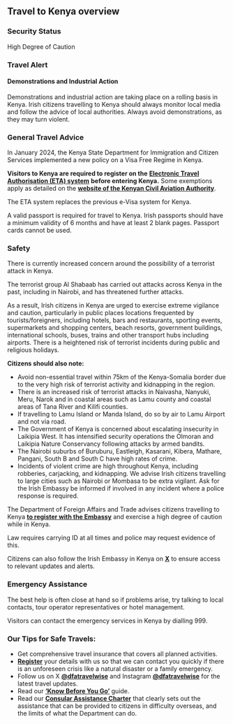 ## Travel to Kenya overview

### **Security Status**

High Degree of Caution

### **Travel Alert**

#### **Demonstrations and Industrial Action**

Demonstrations and industrial action are taking place on a rolling basis in Kenya. Irish citizens travelling to Kenya should always monitor local media and follow the advice of local authorities. Always avoid demonstrations, as they may turn violent.

### **General Travel Advice**

In January 2024, the Kenya State Department for Immigration and Citizen Services implemented a new policy on a Visa Free Regime in Kenya.

**Visitors to Kenya are required to register on the** [**Electronic Travel Authorisation (ETA) system**](https://www.etakenya.go.ke/en) **before entering Kenya.** Some exemptions apply as detailed on the [**website of the Kenyan Civil Aviation Authority**](https://www.kcaa.or.ke/sites/default/files/publication/visa_free_regime_in_kenya.pdf).

The ETA system replaces the previous e-Visa system for Kenya.

A valid passport is required for travel to Kenya. Irish passports should have a minimum validity of 6 months and have at least 2 blank pages. Passport cards cannot be used.

### **Safety**

There is currently increased concern around the possibility of a terrorist attack in Kenya.

The terrorist group Al Shabaab has carried out attacks across Kenya in the past, including in Nairobi, and has threatened further attacks.

As a result, Irish citizens in Kenya are urged to exercise extreme vigilance and caution, particularly in public places locations frequented by tourists/foreigners, including hotels, bars and restaurants, sporting events, supermarkets and shopping centers, beach resorts, government buildings, international schools, buses, trains and other transport hubs including airports. There is a heightened risk of terrorist incidents during public and religious holidays.

**Citizens should also note:**

* Avoid non-essential travel within 75km of the Kenya-Somalia border due to the very high risk of terrorist activity and kidnapping in the region.
* There is an increased risk of terrorist attacks in Naivasha, Nanyuki, Meru, Narok and in coastal areas such as Lamu county and coastal areas of Tana River and Kilifi counties.
* If travelling to Lamu Island or Manda Island, do so by air to Lamu Airport and not via road.
* The Government of Kenya is concerned about escalating insecurity in Laikipia West. It has intensified security operations the Olmoran and Laikipia Nature Conservancy following attacks by armed bandits.
* The Nairobi suburbs of Buruburu, Eastleigh, Kasarani, Kibera, Mathare, Pangani, South B and South C have high rates of crime.
* Incidents of violent crime are high throughout Kenya, including robberies, carjacking, and kidnapping. We advise Irish citizens travelling to large cities such as Nairobi or Mombasa to be extra vigilant. Ask for the Irish Embassy be informed if involved in any incident where a police response is required.

The Department of Foreign Affairs and Trade advises citizens travelling to Kenya [**to register with the Embassy**](/en/dfa/overseas-travel/citizens-registration/) and exercise a high degree of caution while in Kenya.

Law requires carrying ID at all times and police may request evidence of this.

Citizens can also follow the Irish Embassy in Kenya on [**X**](https://twitter.com/IrlEmbKenya) to ensure access to relevant updates and alerts.

### **Emergency Assistance**

The best help is often close at hand so if problems arise, try talking to local contacts, tour operator representatives or hotel management.

Visitors can contact the emergency services in Kenya by dialling 999.

### **Our Tips for Safe Travels:**

* Get comprehensive travel insurance that covers all planned activities.
* [**Register**](/en/dfa/overseas-travel/citizens-registration/) your details with us so that we can contact you quickly if there is an unforeseen crisis like a natural disaster or a family emergency.
* Follow us on X [**@dfatravelwise**](https://www.twitter.com/DFATravelWise) and Instagram [**@dfatravelwise**](https://www.instagram.com/dfatravelwise/) for the latest travel updates.
* Read our [**‘Know Before You Go’**](/en/dfa/overseas-travel/know-before-you-go-/) guide.
* Read our [**Consular Assistance Charter**](https://www.ireland.ie/en/dfa/overseas-travel/assistance-abroad/consular-assistance-charter/) that clearly sets out the assistance that can be provided to citizens in difficulty overseas, and the limits of what the Department can do.
